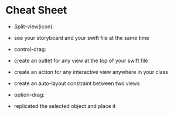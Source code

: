 # Cheat Sheet

 - Split-view(icon):
  - see your storyboard and your swift file at the same time
 - control-drag:
  - create an outlet for any view at the top of your swift file
  - create an action for any interactive view anywhere in your class
  - create an auto-layout constraint between two views

 - option-drag:
  - replicated the selected object and place it

